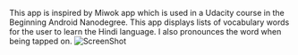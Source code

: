 This app is inspired by Miwok app which is used in a Udacity course in the Beginning Android Nanodegree. This app displays lists of vocabulary words for the user to learn the Hindi language. I also pronounces the word when being tapped on.
![ScreenShot](https://cloud.githubusercontent.com/assets/17105971/25829711/9854515c-3475-11e7-95d5-e4b67965902c.png
)
